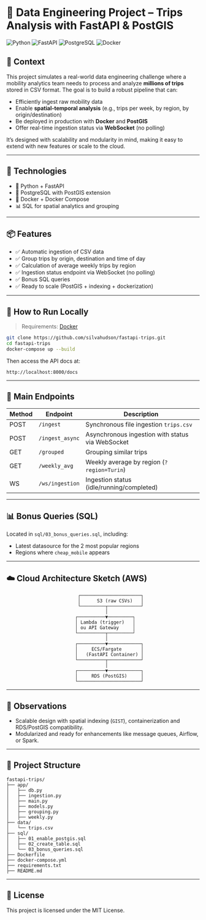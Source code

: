 # 🚀 Data Engineering Project – Trips Analysis with FastAPI & PostGIS

![Python](https://img.shields.io/badge/python-3.11-blue)
![FastAPI](https://img.shields.io/badge/fastapi-%3E%3D0.100-green)
![PostgreSQL](https://img.shields.io/badge/postgresql-15-blue)
![Docker](https://img.shields.io/badge/docker-ready-brightgreen)

## 🧭 Context
This project simulates a real-world data engineering challenge where a mobility analytics team needs to process and analyze **millions of trips** stored in CSV format. The goal is to build a robust pipeline that can:

- Efficiently ingest raw mobility data
- Enable **spatial-temporal analysis** (e.g., trips per week, by region, by origin/destination)
- Be deployed in production with **Docker** and **PostGIS**
- Offer real-time ingestion status via **WebSocket** (no polling)

It’s designed with scalability and modularity in mind, making it easy to extend with new features or scale to the cloud.

---

## 🔧 Technologies

- 🐍 Python + FastAPI
- 🐘 PostgreSQL with PostGIS extension
- 🐳 Docker + Docker Compose
- 📊 SQL for spatial analytics and grouping

---

## 📦 Features

- ✅ Automatic ingestion of CSV data
- ✅ Group trips by origin, destination and time of day
- ✅ Calculation of average weekly trips by region
- ✅ Ingestion status endpoint via WebSocket (no polling)
- ✅ Bonus SQL queries
- ✅ Ready to scale (PostGIS + indexing + dockerization)

---

## 🧪 How to Run Locally

> Requirements: [Docker](https://www.docker.com/)

```bash
git clone https://github.com/silvahudson/fastapi-trips.git
cd fastapi-trips
docker-compose up --build
````

Then access the API docs at:

```
http://localhost:8000/docs
```

---

## 📂 Main Endpoints

| Method | Endpoint        | Description                                      |
| ------ | --------------- | ------------------------------------------------ |
| POST   | `/ingest`       | Synchronous file ingestion `trips.csv`           |
| POST   | `/ingest_async` | Asynchronous ingestion with status via WebSocket |
| GET    | `/grouped`      | Grouping similar trips                           |
| GET    | `/weekly_avg`   | Weekly average by region (`?region=Turin`)       |
| WS     | `/ws/ingestion` | Ingestion status (idle/running/completed)        |

---

## 📊 Bonus Queries (SQL)

Located in `sql/03_bonus_queries.sql`, including:

* Latest datasource for the 2 most popular regions
* Regions where `cheap_mobile` appears

---

## ☁️ Cloud Architecture Sketch (AWS)

```
                          ┌──────────────────────┐
                          │      S3 (raw CSVs)   │
                          └─────────┬────────────┘
                                    │
                         ┌──────────▼─────────┐
                         │ Lambda (trigger)   │
                         │ ou API Gateway     │
                         └──────────┬─────────┘
                                    │
                         ┌──────────▼────────────┐
                         │     ECS/Fargate       │
                         │   (FastAPI Container) │
                         └──────────┬────────────┘
                                    │
                         ┌──────────▼────────────┐
                         │     RDS (PostGIS)     │
                         └───────────────────────┘
```

---

## 🧠 Observations

* Scalable design with spatial indexing (`GIST`), containerization and RDS/PostGIS compatibility.
* Modularized and ready for enhancements like message queues, Airflow, or Spark.

---

## 📁 Project Structure

```
fastapi-trips/
├── app/
│   ├── db.py
│   ├── ingestion.py
│   ├── main.py
│   ├── models.py
│   ├── grouping.py
│   ├── weekly.py
├── data/
│   └── trips.csv
├── sql/
│   ├── 01_enable_postgis.sql
│   ├── 02_create_table.sql
│   └── 03_bonus_queries.sql
├── Dockerfile
├── docker-compose.yml
├── requirements.txt
├── README.md
```

---

## 📄 License

This project is licensed under the MIT License.
